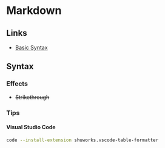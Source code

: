 # Markdown

## Links

- [Basic Syntax](https://markdownguide.org/basic-syntax/)

## Syntax

### Effects

- ~~Strikethrough~~

### Tips

#### Visual Studio Code

```sh
code --install-extension shuworks.vscode-table-formatter
```
